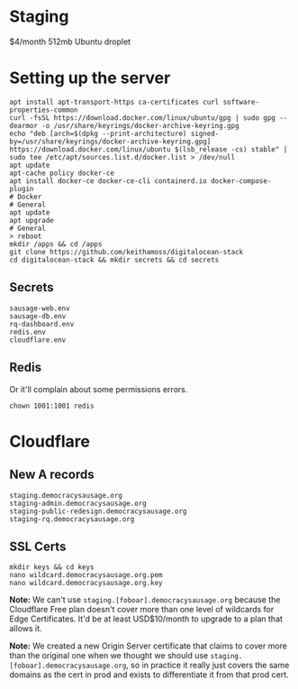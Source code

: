 # Staging

$4/month 512mb Ubuntu droplet

# Setting up the server

```
apt install apt-transport-https ca-certificates curl software-properties-common
curl -fsSL https://download.docker.com/linux/ubuntu/gpg | sudo gpg --dearmor -o /usr/share/keyrings/docker-archive-keyring.gpg
echo "deb [arch=$(dpkg --print-architecture) signed-by=/usr/share/keyrings/docker-archive-keyring.gpg] https://download.docker.com/linux/ubuntu $(lsb_release -cs) stable" | sudo tee /etc/apt/sources.list.d/docker.list > /dev/null
apt update
apt-cache policy docker-ce
apt install docker-ce docker-ce-cli containerd.io docker-compose-plugin
# Docker
# General
apt update
apt upgrade
# General
> reboot
mkdir /apps && cd /apps
git clone https://github.com/keithamoss/digitalocean-stack
cd digitalocean-stack && mkdir secrets && cd secrets
```

## Secrets

```
sausage-web.env
sausage-db.env
rq-dashboard.env
redis.env
cloudflare.env
```

## Redis

Or it'll complain about some permissions errors.

```
chown 1001:1001 redis
```

# Cloudflare

## New A records

```
staging.democracysausage.org
staging-admin.democracysausage.org
staging-public-redesign.democracysausage.org
staging-rq.democracysausage.org
```

## SSL Certs

```
mkdir keys && cd keys
nano wildcard.democracysausage.org.pem
nano wildcard.democracysausage.org.key
```

**Note:** We can't use `staging.[foboar].democracysausage.org` because the Cloudflare Free plan doesn't cover more than one level of wildcards for Edge Certificates. It'd be at least USD$10/month to upgrade to a plan that allows it.

**Note:** We created a new Origin Server certificate that claims to cover more than the original one when we thought we should use `staging.[foboar].democracysausage.org`, so in practice it really just covers the same domains as the cert in prod and exists to differentiate it from that prod cert.
